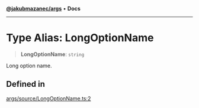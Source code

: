 [**@jakubmazanec/args**](../README.md) • **Docs**

---

# Type Alias: LongOptionName

> **LongOptionName**: `string`

Long option name.

## Defined in

[args/source/LongOptionName.ts:2](https://github.com/jakubmazanec/tools/blob/05074a1dedd887672f015df129961cd35c75acfe/packages/args/source/LongOptionName.ts#L2)
